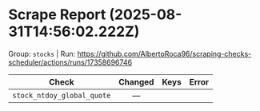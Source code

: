 # Scrape Report (2025-08-31T14:56:02.222Z)

Group: `stocks`  |  Run: https://github.com/AlbertoRoca96/scraping-checks-scheduler/actions/runs/17358696746

| Check | Changed | Keys | Error |
|---|:---:|:--|:--|
| `stock_ntdoy_global_quote` | — |  |  |

